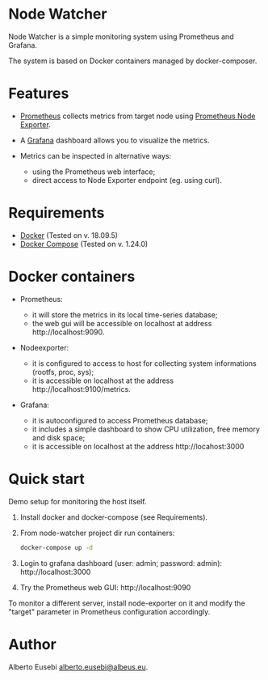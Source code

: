 # Node Watcher

Node Watcher is a simple monitoring system using Prometheus and Grafana.

The system is based on Docker containers managed by docker-composer.


# Features

* [Prometheus](https://prometheus.io/) collects metrics from target node using
  [Prometheus Node Exporter](https://github.com/prometheus/node_exporter).

* A [Grafana](https://grafana.com/) dashboard allows you to visualize the metrics.

* Metrics can be inspected in alternative ways:
  * using the Prometheus web interface;
  * direct access to Node Exporter endpoint (eg. using curl).


# Requirements

* [Docker](https://docs.docker.com/install/) (Tested on v. 18.09.5)
* [Docker Compose](https://docs.docker.com/compose/install/) (Tested on v. 1.24.0)


# Docker containers

* Prometheus:
  * it will store the metrics in its local time-series database;
  * the web gui will be accessible on localhost at address http://localhost:9090.

* Nodeexporter:
  * it is configured to access to host for collecting system informations
    (rootfs, proc, sys);
  * it is accessible on localhost at the address http://localhost:9100/metrics.

* Grafana:
  * it is autoconfigured to access Prometheus database;
  * it includes a simple dashboard to show CPU utilization, free memory and
    disk space;
  * it is accessible on localhost at the address http://locahost:3000


# Quick start

Demo setup for monitoring the host itself.

1. Install docker and docker-compose (see Requirements).
1. From node-watcher project dir run containers:
   ```bash
   docker-compose up -d
   ```
1. Login to grafana dashboard (user: admin; password: admin):
   http://localhost:3000

1. Try the Prometheus web GUI: http://localhost:9090

To monitor a different server, install node-exporter on it and modify the
"target" parameter in Prometheus configuration accordingly.


# Author

Alberto Eusebi <alberto.eusebi@albeus.eu>.
